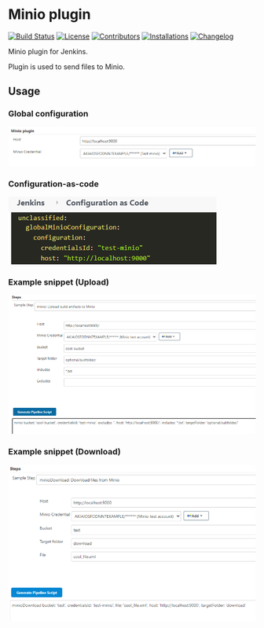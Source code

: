 # Minio plugin

[![Build Status](https://ci.jenkins.io/job/Plugins/job/minio-plugin/job/master/badge/icon)](https://ci.jenkins.io/job/Plugins/job/minio-plugin/job/master/)
[![License](https://img.shields.io/github/license/jenkinsci/minio-plugin.svg?color=green)](https://github.com/jenkinsci/minio-plugin/blob/master/LICENSE)
[![Contributors](https://img.shields.io/github/contributors/jenkinsci/minio-plugin.svg?color=blue)](https://github.com/jenkinsci/minio-plugin/graphs/contributors)
[![Installations](https://img.shields.io/jenkins/plugin/i/minio.svg?color=blue&label=installations)](https://plugins.jenkins.io/minio)
[![Changelog](https://img.shields.io/github/release/jenkinsci/minio-plugin.svg?label=changelog)](https://github.com/jenkinsci/minio-plugin/releases/latest)

Minio plugin for Jenkins.

Plugin is used to send files to Minio.

## Usage
### Global configuration
![alt text](.README/global-config.png "Global configuration")

### Configuration-as-code
![alt text](.README/casc.png "JCasC")

### Example snippet (Upload)
![alt text](.README/snippet-generator.png "Snippet generator upload")

### Example snippet (Download)
![alt text](.README/snippet-generator-download.png "Snippet generator download")